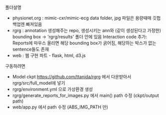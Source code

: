 폴더설명
- physionet.org : mimic-cxr/mimic-ecg data folder, jpg 파일은 용량때매 깃헙백업엔 빠져있음 
- rgrg : annotation 생성해주는 repo, 생성시키는 ann와 (같이 생성된다고 가정한) bounding box -> 'rgrg/results' 폴더 안에 있음
  Interaction code 추가: Reports에 마우스 올리면 해당 bounding box가 굵어짐, 해당하는 박스가 없는 sentence들도 존재
- web : 웹 구현 파트 - flask, html, d3.js

구동하려면
- Model ckpt https://github.com/ttanida/rgrg 에서 다운받아서 rgrg/src/full_model에 넣기 
- rgrg/environment.yml 으로 가상환경 생성
- rgrg/generate_reports_for_images.py 에서 main() path 수정 (ckpt/output path)
- web/app.py 에서 path 수정 (ABS_IMG_PATH 만)

